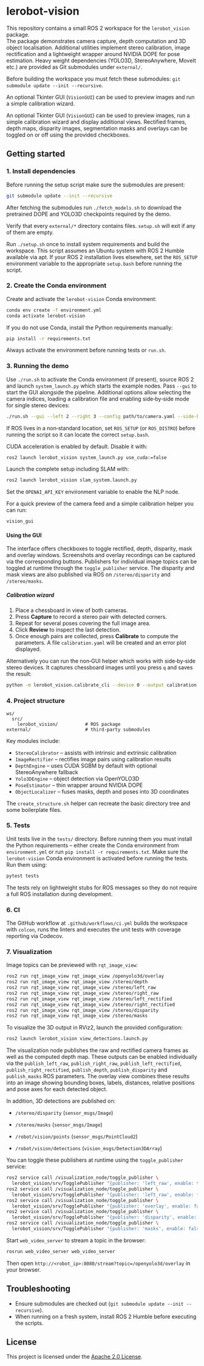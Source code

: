 # lerobot-vision

This repository contains a small ROS 2 workspace for the `lerobot_vision` package.  
The package demonstrates camera capture, depth computation and 3D object localisation.
Additional utilities implement stereo calibration, image rectification and a
lightweight wrapper around NVIDIA DOPE for pose estimation. Heavy weight
dependencies (YOLO3D, StereoAnywhere, MoveIt etc.) are provided as Git
submodules under `external/`.


Before building the workspace you must fetch these submodules:
`git submodule update --init --recursive`.

An optional Tkinter GUI (`VisionGUI`) can be used to preview images and run a
simple calibration wizard.

An optional Tkinter GUI (`VisionGUI`) can be used to preview images, run a
simple calibration wizard and display additional views. Rectified frames,
depth maps, disparity images, segmentation masks and overlays can be toggled on
or off using the provided checkboxes.

## Getting started

### 1. Install dependencies

Before running the setup script make sure the submodules are present:

```bash
git submodule update --init --recursive
```

After fetching the submodules run `./fetch_models.sh` to download the
pretrained DOPE and YOLO3D checkpoints required by the demo.

Verify that every `external/*` directory contains files. `setup.sh` will exit if any of them are empty.

Run `./setup.sh` once to install system requirements and build the workspace. This script assumes an Ubuntu system with ROS 2 Humble available via apt. If your ROS 2 installation lives elsewhere, set the `ROS_SETUP` environment variable to the appropriate `setup.bash` before running the script.
### 2. Create the Conda environment

Create and activate the `lerobot-vision` Conda environment:

```bash
conda env create -f environment.yml
conda activate lerobot-vision
```

If you do not use Conda, install the Python requirements manually:

```bash
pip install -r requirements.txt
```

Always activate the environment before running tests or `run.sh`.


### 3. Running the demo

Use `./run.sh` to activate the Conda environment (if present), source ROS 2 and launch `system_launch.py` which starts the example nodes. Pass `--gui` to start the GUI alongside the pipeline. Additional options allow selecting the camera indices, loading a calibration file and enabling side‑by‑side mode for single stereo devices:
```bash
./run.sh --gui --left 2 --right 3 --config path/to/camera.yaml --side-by-side
```
If ROS lives in a non‑standard location, set `ROS_SETUP` (or `ROS_DISTRO`) before running the script so it can locate the correct `setup.bash`.

CUDA acceleration is enabled by default. Disable it with:

```bash
ros2 launch lerobot_vision system_launch.py use_cuda:=false
```

Launch the complete setup including SLAM with:

```bash
ros2 launch lerobot_vision slam_system.launch.py
```

Set the `OPENAI_API_KEY` environment variable to enable the NLP node.

For a quick preview of the camera feed and a simple calibration helper you can run:

```bash
vision_gui
```


#### Using the GUI

The interface offers checkboxes to toggle rectified, depth, disparity, mask and overlay windows. Screenshots and overlay recordings can be captured via the corresponding buttons. Publishers for individual image topics can be toggled at runtime through the `toggle_publisher` service. The disparity and mask views are also published via ROS on `/stereo/disparity` and `/stereo/masks`.

##### Calibration wizard

1. Place a chessboard in view of both cameras.
2. Press **Capture** to record a stereo pair with detected corners.
3. Repeat for several poses covering the full image area.
4. Click **Review** to inspect the last detection.
5. Once enough pairs are collected, press **Calibrate** to compute the parameters. A file `calibration.yaml` will be created and an error plot displayed.

Alternatively you can run the non‑GUI helper which works with side‑by‑side stereo devices. It captures chessboard images until you press ``q`` and saves the result:

```bash
python -m lerobot_vision.calibrate_cli --device 0 --output calibration.yaml
```

### 4. Project structure

```
ws/
  src/
    lerobot_vision/          # ROS package
external/                    # third‑party submodules
```

Key modules include:

- ``StereoCalibrator`` – assists with intrinsic and extrinsic calibration
- ``ImageRectifier`` – rectifies image pairs using calibration results
- ``DepthEngine`` – uses CUDA SGBM by default with optional StereoAnywhere fallback
- ``Yolo3DEngine`` – object detection via OpenYOLO3D
- ``PoseEstimator`` – thin wrapper around NVIDIA DOPE
- ``ObjectLocalizer`` – fuses masks, depth and poses into 3D coordinates

The `create_structure.sh` helper can recreate the basic directory tree and some boilerplate files.

### 5. Tests

Unit tests live in the `tests/` directory. Before running them you must install
the Python requirements – either create the Conda environment from
`environment.yml` or run `pip install -r requirements.txt`.
Make sure the `lerobot-vision` Conda environment is activated before running
the tests. Run them using:

```bash
pytest tests
```

The tests rely on lightweight stubs for ROS messages so they do not require a full ROS installation during development.

### 6. CI

The GitHub workflow at `.github/workflows/ci.yml` builds the workspace with `colcon`, runs the linters and executes the unit tests with coverage reporting via Codecov.

### 7. Visualization

Image topics can be previewed with `rqt_image_view`:

```bash
ros2 run rqt_image_view rqt_image_view /openyolo3d/overlay
ros2 run rqt_image_view rqt_image_view /stereo/depth
ros2 run rqt_image_view rqt_image_view /stereo/left_raw
ros2 run rqt_image_view rqt_image_view /stereo/right_raw
ros2 run rqt_image_view rqt_image_view /stereo/left_rectified
ros2 run rqt_image_view rqt_image_view /stereo/right_rectified
ros2 run rqt_image_view rqt_image_view /stereo/disparity
ros2 run rqt_image_view rqt_image_view /stereo/masks
```

To visualize the 3D output in RViz2, launch the provided configuration:

```bash
ros2 launch lerobot_vision view_detections.launch.py
```

The visualization node publishes the raw and rectified camera frames as well as
the computed depth map. These outputs can be enabled individually via the
`publish_left_raw`, `publish_right_raw`, `publish_left_rectified`,
`publish_right_rectified`, `publish_depth`, `publish_disparity` and
`publish_masks` ROS parameters.
The overlay view combines these results into an image showing bounding boxes,
labels, distances, relative positions and pose axes for each detected object.

In addition, 3D detections are published on:
* `/stereo/disparity` (`sensor_msgs/Image`)
* `/stereo/masks` (`sensor_msgs/Image`)

* ``/robot/vision/points`` (`sensor_msgs/PointCloud2`)
* ``/robot/vision/detections`` (`vision_msgs/Detection3DArray`)

You can toggle these publishers at runtime using the `toggle_publisher` service:

```bash
ros2 service call /visualization_node/toggle_publisher \
  lerobot_vision/srv/TogglePublisher "{publisher: 'left_raw', enable: true}"
ros2 service call /visualization_node/toggle_publisher \
  lerobot_vision/srv/TogglePublisher "{publisher: 'left_raw', enable: false}"
ros2 service call /visualization_node/toggle_publisher \
  lerobot_vision/srv/TogglePublisher "{publisher: 'overlay', enable: false}"
ros2 service call /visualization_node/toggle_publisher \
  lerobot_vision/srv/TogglePublisher "{publisher: 'disparity', enable: true}"
ros2 service call /visualization_node/toggle_publisher \
  lerobot_vision/srv/TogglePublisher "{publisher: 'masks', enable: false}"
```

Start `web_video_server` to stream a topic in the browser:

```bash
rosrun web_video_server web_video_server
```

Then open `http://<robot_ip>:8080/stream?topic=/openyolo3d/overlay` in your browser.

## Troubleshooting

* Ensure submodules are checked out (`git submodule update --init --recursive`).
* When running on a fresh system, install ROS 2 Humble before executing the scripts.


## License

This project is licensed under the [Apache 2.0 License](LICENSE).
